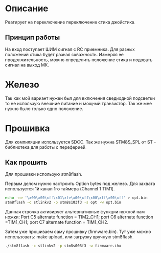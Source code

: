 # Описание

Реагирует на переключение переключение стика джойстика. 

## Принцип работы

На вход поступает ШИМ сигнал с RC приемника. Для разных положений стика будет разная скважность. Измеряя ее продолжительность, можно определить положение стика и подовать сигнал на выход МК.

# Железо

Так как мой вариант нужен был для включения сведиодной подсветки то не использую внешние питание и мощный транзистор. Так же мне нужно было только одно положение.

# Прошивка

Для компиляции используется SDCC. Так же нужна STM8S_SPL от ST - библиотека для работы с переферией.

## Как прошить

Для прошивки использую stm8flash.

Первым делом нужно настроить Option bytes под железо. Для захвата используется 1й канал 1го таймера (Channel 1 TIM1).

```bash
echo -ne '\x00\x00\xff\x01\xfe\x00\xff\x00\xff\x00\xff' > opt.bin
stm8flash -c stlinkv2 -p stm8s103f3 -s opt -w opt.bin
```

Данная строчка активирует альтернативные функции нужной нам ножки: Port C5 alternate function = TIM2_CH1; port C6 alternate function =TIM1_CH1; port C7 alternate function = TIM1_CH2.

Затем уже прошиваем саму прошивку (firmware.bin). Тут уже можно использовать: make upload, или загрузку вручную stm8flash.

```bash
./stm8flash -c stlinkv2 -p stm8s003f3 -w firmware.ihx
```
